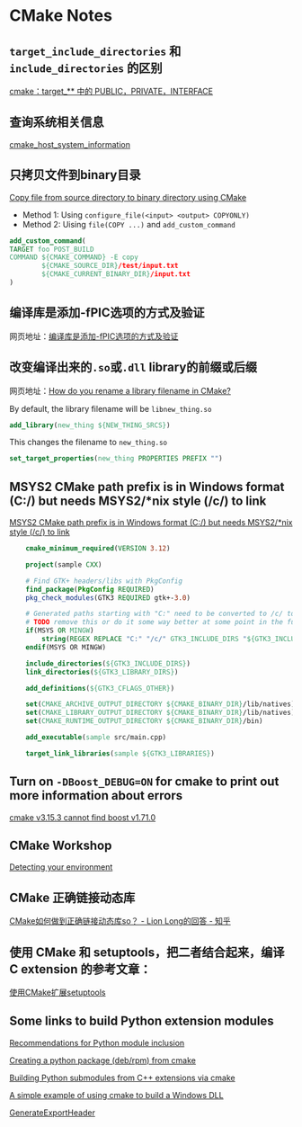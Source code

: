 # CMake Notes



## `target_include_directories` 和 `include_directories` 的区别

[cmake：target_** 中的 PUBLIC，PRIVATE，INTERFACE](https://zhuanlan.zhihu.com/p/82244559)

## 查询系统相关信息

[cmake_host_system_information](https://cmake.org/cmake/help/latest/command/cmake_host_system_information.html)




## 只拷贝文件到binary目录

[Copy file from source directory to binary directory using CMake](https://stackoverflow.com/questions/34799916/copy-file-from-source-directory-to-binary-directory-using-cmake)

- Method 1: Using `configure_file(<input> <output> COPYONLY)`
- Method 2: Uising `file(COPY ...)` and `add_custom_command`
```cmake
add_custom_command(
TARGET foo POST_BUILD
COMMAND ${CMAKE_COMMAND} -E copy
        ${CMAKE_SOURCE_DIR}/test/input.txt
        ${CMAKE_CURRENT_BINARY_DIR}/input.txt
)
```


## 编译库是添加-fPIC选项的方式及验证

网页地址：[编译库是添加-fPIC选项的方式及验证](https://blog.csdn.net/m0_37876242/article/details/121786076)


## 改变编译出来的`.so`或`.dll` library的前缀或后缀

网页地址：[How do you rename a library filename in CMake?](https://stackoverflow.com/questions/31038963/how-do-you-rename-a-library-filename-in-cmake)

By default, the library filename will be `libnew_thing.so`
```cmake
add_library(new_thing ${NEW_THING_SRCS})
```

This changes the filename to `new_thing.so`

```cmake
set_target_properties(new_thing PROPERTIES PREFIX "")
```


## MSYS2 CMake path prefix is in Windows format (C:/) but needs MSYS2/\*nix style (/c/) to link

[MSYS2 CMake path prefix is in Windows format (C:/) but needs MSYS2/*nix style (/c/) to link](https://stackoverflow.com/questions/54767375/msys2-cmake-path-prefix-is-in-windows-format-c-but-needs-msys2-nix-style)

```cmake
    cmake_minimum_required(VERSION 3.12)

    project(sample CXX)

    # Find GTK+ headers/libs with PkgConfig
    find_package(PkgConfig REQUIRED)
    pkg_check_modules(GTK3 REQUIRED gtk+-3.0)

    # Generated paths starting with "C:" need to be converted to /c/ to work with MSYS2
    # TODO remove this or do it some way better at some point in the future
    if(MSYS OR MINGW)
        string(REGEX REPLACE "C:" "/c/" GTK3_INCLUDE_DIRS "${GTK3_INCLUDE_DIRS}")
    endif(MSYS OR MINGW)

    include_directories(${GTK3_INCLUDE_DIRS})
    link_directories(${GTK3_LIBRARY_DIRS})

    add_definitions(${GTK3_CFLAGS_OTHER})

    set(CMAKE_ARCHIVE_OUTPUT_DIRECTORY ${CMAKE_BINARY_DIR}/lib/natives)
    set(CMAKE_LIBRARY_OUTPUT_DIRECTORY ${CMAKE_BINARY_DIR}/lib/natives)
    set(CMAKE_RUNTIME_OUTPUT_DIRECTORY ${CMAKE_BINARY_DIR}/bin)

    add_executable(sample src/main.cpp)

    target_link_libraries(sample ${GTK3_LIBRARIES})
```


## Turn on `-DBoost_DEBUG=ON` for cmake to print out more information about errors

[cmake v3.15.3 cannot find boost v1.71.0](https://stackoverflow.com/questions/57870032/cmake-v3-15-3-cannot-find-boost-v1-71-0)

## CMake Workshop

[Detecting your environment](https://enccs.github.io/cmake-workshop/environment/)



## CMake 正确链接动态库

[CMake如何做到正确链接动态库so？ - Lion Long的回答 - 知乎](https://www.zhihu.com/question/489682173/answer/2873091122)




## 使用 CMake 和 setuptools，把二者结合起来，编译 C extension 的参考文章：

[使用CMake扩展setuptools](https://cloud.tencent.com/developer/information/%E4%BD%BF%E7%94%A8CMake%E6%89%A9%E5%B1%95setuptools%E3%80%82%E6%9C%AA%E5%AE%89%E8%A3%85%E7%94%9F%E6%88%90%E6%89%A9%E5%B1%95)


## Some links to build Python extension modules

[Recommendations for Python module inclusion](https://discourse.cmake.org/t/recommendations-for-python-module-inlusion/2612)

[Creating a python package (deb/rpm) from cmake](https://stackoverflow.com/questions/70017740/creating-a-python-package-deb-rpm-from-cmake)

[Building Python submodules from C++ extensions via cmake](https://stackoverflow.com/questions/61956365/building-python-submodules-from-c-extensions-via-cmake)

[A simple example of using cmake to build a Windows DLL](https://stackoverflow.com/questions/24872225/a-simple-example-of-using-cmake-to-build-a-windows-dll)

[GenerateExportHeader](https://cmake.org/cmake/help/v3.0/module/GenerateExportHeader.html)

